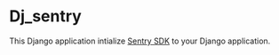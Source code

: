 # Dj_sentry

This Django application intialize [Sentry SDK](https://docs.sentry.io/platforms/python/) to your Django application.

